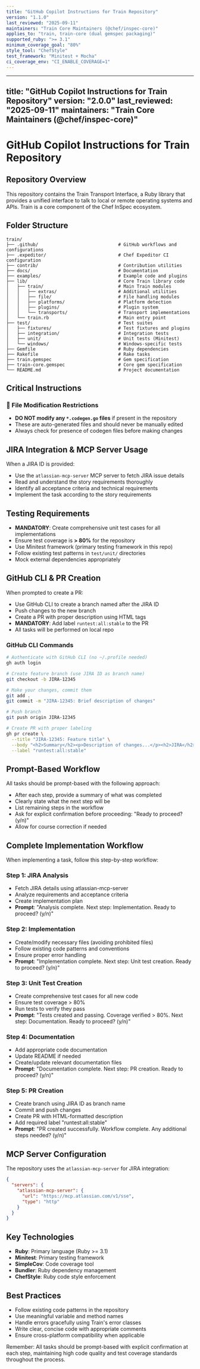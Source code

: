 ```yaml
---
title: "GitHub Copilot Instructions for Train Repository"
version: "1.1.0"
last_reviewed: "2025-09-11"
maintainers: "Train Core Maintainers (@chef/inspec-core)"
applies_to: "train, train-core (dual gemspec packaging)"
supported_ruby: ">= 3.1"
minimum_coverage_goal: "80%"
style_tool: "ChefStyle"
test_framework: "Minitest + Mocha"
ci_coverage_env: "CI_ENABLE_COVERAGE=1"
---
```


---
title: "GitHub Copilot Instructions for Train Repository"
version: "2.0.0"
last_reviewed: "2025-09-11"
maintainers: "Train Core Maintainers (@chef/inspec-core)"
---

# GitHub Copilot Instructions for Train Repository

## Repository Overview

This repository contains the Train Transport Interface, a Ruby library that provides a unified interface to talk to local or remote operating systems and APIs. Train is a core component of the Chef InSpec ecosystem.

## Folder Structure
```
train/
├── .github/                              # GitHub workflows and configurations
├── .expeditor/                           # Chef Expeditor CI configuration
├── contrib/                              # Contribution utilities
├── docs/                                 # Documentation
├── examples/                             # Example code and plugins
├── lib/                                  # Core Train library code
│   ├── train/                            # Main Train modules
│   │   ├── extras/                       # Additional utilities
│   │   ├── file/                         # File handling modules
│   │   ├── platforms/                    # Platform detection
│   │   ├── plugins/                      # Plugin system
│   │   └── transports/                   # Transport implementations
│   └── train.rb                          # Main entry point
├── test/                                 # Test suites
│   ├── fixtures/                         # Test fixtures and plugins
│   ├── integration/                      # Integration tests
│   ├── unit/                             # Unit tests (Minitest)
│   └── windows/                          # Windows-specific tests
├── Gemfile                               # Ruby dependencies
├── Rakefile                              # Rake tasks
├── train.gemspec                         # Gem specification
├── train-core.gemspec                    # Core gem specification
└── README.md                             # Project documentation
```

## Critical Instructions

### 🚨 File Modification Restrictions
- **DO NOT modify any `*.codegen.go` files** if present in the repository
- These are auto-generated files and should never be manually edited
- Always check for presence of codegen files before making changes

## JIRA Integration & MCP Server Usage

When a JIRA ID is provided:
- Use the `atlassian-mcp-server` MCP server to fetch JIRA issue details
- Read and understand the story requirements thoroughly
- Identify all acceptance criteria and technical requirements
- Implement the task according to the story requirements

## Testing Requirements

- **MANDATORY**: Create comprehensive unit test cases for all implementations
- Ensure test coverage is **> 80%** for the repository
- Use Minitest framework (primary testing framework in this repo)
- Follow existing test patterns in `test/unit/` directories
- Mock external dependencies appropriately

## GitHub CLI & PR Creation

When prompted to create a PR:
- Use GitHub CLI to create a branch named after the JIRA ID
- Push changes to the new branch
- Create a PR with proper description using HTML tags
- **MANDATORY**: Add label `runtest:all:stable` to the PR
- All tasks will be performed on local repo

### GitHub CLI Commands
```bash
# Authenticate with GitHub CLI (no ~/.profile needed)
gh auth login

# Create feature branch (use JIRA ID as branch name)
git checkout -b JIRA-12345

# Make your changes, commit them
git add .
git commit -m "JIRA-12345: Brief description of changes"

# Push branch
git push origin JIRA-12345

# Create PR with proper labeling
gh pr create \
  --title "JIRA-12345: Feature title" \
  --body "<h2>Summary</h2><p>Description of changes...</p><h2>JIRA</h2><p>JIRA-12345</p>" \
  --label "runtest:all:stable"
```

## Prompt-Based Workflow

All tasks should be prompt-based with the following approach:
- After each step, provide a summary of what was completed
- Clearly state what the next step will be
- List remaining steps in the workflow
- Ask for explicit confirmation before proceeding: "Ready to proceed? (y/n)"
- Allow for course correction if needed

## Complete Implementation Workflow

When implementing a task, follow this step-by-step workflow:

### Step 1: JIRA Analysis
- Fetch JIRA details using atlassian-mcp-server
- Analyze requirements and acceptance criteria
- Create implementation plan
- **Prompt**: "Analysis complete. Next step: Implementation. Ready to proceed? (y/n)"

### Step 2: Implementation
- Create/modify necessary files (avoiding prohibited files)
- Follow existing code patterns and conventions
- Ensure proper error handling
- **Prompt**: "Implementation complete. Next step: Unit test creation. Ready to proceed? (y/n)"

### Step 3: Unit Test Creation
- Create comprehensive test cases for all new code
- Ensure test coverage > 80%
- Run tests to verify they pass
- **Prompt**: "Tests created and passing. Coverage verified > 80%. Next step: Documentation. Ready to proceed? (y/n)"

### Step 4: Documentation
- Add appropriate code documentation
- Update README if needed
- Create/update relevant documentation files
- **Prompt**: "Documentation complete. Next step: PR creation. Ready to proceed? (y/n)"

### Step 5: PR Creation
- Create branch using JIRA ID as branch name
- Commit and push changes
- Create PR with HTML-formatted description
- Add required label "runtest:all:stable"
- **Prompt**: "PR created successfully. Workflow complete. Any additional steps needed? (y/n)"

## MCP Server Configuration

The repository uses the `atlassian-mcp-server` for JIRA integration:

```json
{
  "servers": {
    "atlassian-mcp-server": {
      "url": "https://mcp.atlassian.com/v1/sse",
      "type": "http"
    }
  }
}
```

## Key Technologies
- **Ruby**: Primary language (Ruby >= 3.1)
- **Minitest**: Primary testing framework
- **SimpleCov**: Code coverage tool
- **Bundler**: Ruby dependency management
- **ChefStyle**: Ruby code style enforcement

## Best Practices
- Follow existing code patterns in the repository
- Use meaningful variable and method names
- Handle errors gracefully using Train's error classes
- Write clear, concise code with appropriate comments
- Ensure cross-platform compatibility when applicable

Remember: All tasks should be prompt-based with explicit confirmation at each step, maintaining high code quality and test coverage standards throughout the process.
